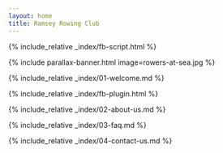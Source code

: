 ```yaml
---
layout: home
title: Ramsey Rowing Club
---
```

{% include_relative _index/fb-script.html %}

{% include parallax-banner.html image=rowers-at-sea.jpg %}

{% include_relative _index/01-welcome.md %}

{% include_relative _index/fb-plugin.html %}

{% include_relative _index/02-about-us.md %}

{% include_relative _index/03-faq.md %}

{% include_relative _index/04-contact-us.md %}
